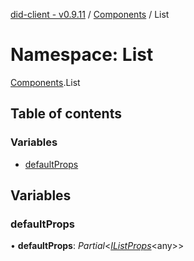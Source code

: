 [did-client - v0.9.11](../README.md) / [Components](components.md) / List

# Namespace: List

[Components](components.md).List

## Table of contents

### Variables

- [defaultProps](components.list.md#defaultprops)

## Variables

### defaultProps

• **defaultProps**: *Partial*<[*IListProps*](../interfaces/components.ilistprops.md)<any\>\>
